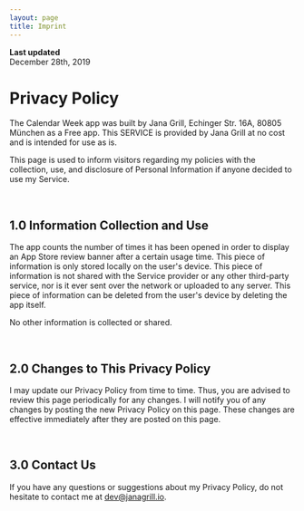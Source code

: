 ```yaml
---
layout: page
title: Imprint
---
```


**Last updated**  
December 28th, 2019

# Privacy Policy
The Calendar Week app was built by Jana Grill, Echinger Str. 16A, 80805 München as a Free app. This SERVICE is provided by Jana Grill at no cost and is intended for use as is.

This page is used to inform visitors regarding my policies with the collection, use, and disclosure of Personal Information if anyone decided to use my Service.

<br>

## 1.0 Information Collection and Use
The app counts the number of times it has been opened in order to display an App Store review banner after a certain usage time. This piece of information is only stored locally on the user's device. This piece of information is not shared with the Service provider or any other third-party service, nor is it ever sent over the network or uploaded to any server. This piece of information can be deleted from the user's device by deleting the app itself.

No other information is collected or shared.

<br>

## 2.0 Changes to This Privacy Policy
I may update our Privacy Policy from time to time. Thus, you are advised to review this page periodically for any changes. I will notify you of any changes by posting the new Privacy Policy on this page. These changes are effective immediately after they are posted on this page.

<br>

## 3.0 Contact Us
If you have any questions or suggestions about my Privacy Policy, do not hesitate to contact me at dev@janagrill.io.